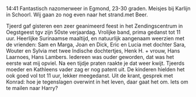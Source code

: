 14:41	Fantastisch nazomerweer in Egmond, 23-30 graden. Meisjes bij Karlijn in Schoorl. Wij gaan zo nog even naar het strand.met Beer. 

Tjeerd gaf gisteren een zeer geanimeerd feest in het Zendingscentrum in Oegstgeest tgv zijn 50ste verjaardag. Vrolijke band, prima gedanst tot 11 uur. Heerlijke Surinaamse maaltijd, en natuurlijk aangenaam weerzien met de vrienden: Sam en Marga, Joan en Dick, Eric en Lucia met dochter Sara, Wouter en Sylvia met twee Indische dochtertjes, Henk H. + vrouw, Hans Laarnoes, Hans Lambers. Iedereen was ouder geworden, dat was het eerste wat mij opviel. Na een tijdje praten raakte je dat weer kwijt. Tjeerds moeder en Kathleens vader zag er nog patent uit. De kinderen hielden het ook goed vol tot 11 uur, lekker meegedanst. 
Uit de krant, gesprek met Konrad: hoe je tegenslagen overwint in het leven, daar gaat het om. Iets om te mailen naar Harry?
